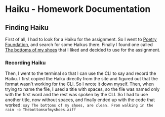 # Haiku - Homework Documentation
## Finding Haiku
First of all, I had to look for a Haiku for the assignment. So I went to [Poetry Foundation](https://www.poetryfoundation.org/), and search for some Haikus there. Finally I found one called [The bottoms of my shoes](https://www.poetryfoundation.org/poems/146979/the-bottoms-of-my-shoes) that I liked and decided to use for the assignment.
### Recording Haiku
Then, I went to the terminal so that I can use the CLI to say and record the Haiku. I first copied the Haiku directly from the site and figured out that the format wasn't working for the CLI. So I wrote it down myself. Then, when trying to name the file, I used a title with spaces, so the file was named only with the first word and the rest was spoken by the CLI. So I had to use another title, now without spaces, and finally ended up with the code that worked:
`say The bottoms of my shoes, are clean. From walking in the rain -o Thebottomsofmyshoes.aiff`
